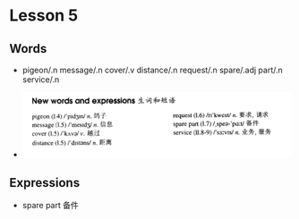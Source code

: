 # Lesson 5

## Words

- pigeon/.n message/.n cover/.v distance/.n request/.n spare/.adj part/.n service/.n

- ![Words](../../Images/Part2/words-5.png)

## Expressions

- spare part 备件
